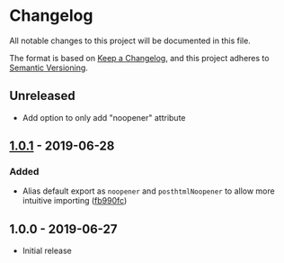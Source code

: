 # Changelog

All notable changes to this project will be documented in this file.

The format is based on [Keep a Changelog](https://keepachangelog.com/en/1.0.0/),
and this project adheres to [Semantic Versioning](https://semver.org/spec/v2.0.0.html).

## Unreleased

*   Add option to only add "noopener" attribute

## [1.0.1](https://github.com/metonym/posthtml-noopener/releases/tag/1.0.1) - 2019-06-28

### Added

*   Alias default export as `noopener` and `posthtmlNoopener` to allow more intuitive importing
([fb990fc](https://github.com/metonym/posthtml-noopener/commit/fb990fcb939cc8622b41ad14aa62c6c9e941fe35))

## 1.0.0 - 2019-06-27

*   Initial release
